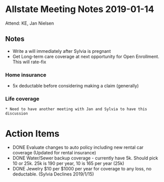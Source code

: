 # Allstate Meeting Notes 2019-01-14
Attend: KE, Jan Nielsen

## Notes
* Write a will immediately after Sylvia is pregnant
* Get Long-term care coverage at next opportunity for Open Enrollment.  This will rate-fix

### Home insurance
* 5x deductable before considering making a claim (generally)

### Life coverage
    * Need to have another meeting with Jan and Sylvia to have this discussion

# Action Items
* DONE Evaluate changes to auto policy including new rental car coverage (Updated for rental insurance)
* DONE Water/Sewer backup coverage - currently have 5k.  Should pick 10 or 25k.  25k is 190 per year, 10 is 165 per year (25k)
* DONE Jewelry $10 per $1000 per year for coverage to any loss, no deductable. (Sylvia Declines 2019/1/15)
